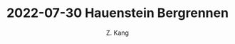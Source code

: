 ---
layout: post
title: "2022-07-30 Hauenstein Bergrennen"
author: "Z. Kang"
categories: story
tags: [stroy]
image: 2022-07-30-Hauenstein-Bergrennen.jpg
---